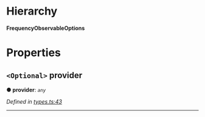 

# Hierarchy

**FrequencyObservableOptions**

# Properties

<a id="provider"></a>

## `<Optional>` provider

**● provider**: *`any`*

*Defined in [types.ts:43](https://github.com/paritytech/js-libs/blob/aab3ee3/packages/light.js/src/types.ts#L43)*

___

